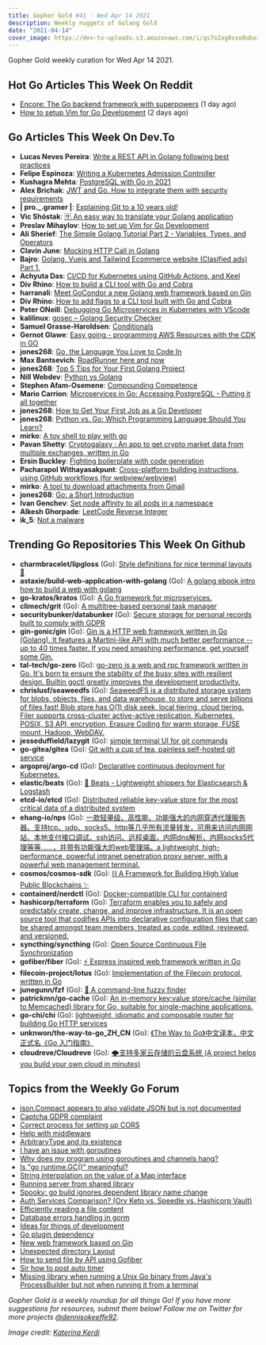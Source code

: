 ```yaml
---
title: Gopher Gold #41 - Wed Apr 14 2021
description: Weekly nuggets of Golang Gold
date: "2021-04-14"
cover_image: https://dev-to-uploads.s3.amazonaws.com/i/qs7o2ag8vzo0uborgc7v.png
---
```


Gopher Gold weekly curation for Wed Apr 14 2021.

## Hot Go Articles This Week On Reddit

- [Encore: The Go backend framework with superpowers](https://www.reddit.com/r/golang/comments/mpdw1h/encore_the_go_backend_framework_with_superpowers/) (1 day ago)
- [How to setup Vim for Go Development](https://www.reddit.com/r/golang/comments/mon9ym/how_to_setup_vim_for_go_development/) (2 days ago)

## Go Articles This Week On Dev.To

- **Lucas Neves Pereira**: [Write a REST API in Golang following best practices](https://dev.to/lucasnevespereira/write-a-rest-api-in-golang-following-best-practices-pe9)
- **Felipe Espinoza**: [Writing a Kubernetes Admission Controller](https://dev.to/fdns/writing-a-kubernetes-admission-controller-4eko)
- **Kushagra Mehta**: [PostgreSQL with Go in 2021](https://dev.to/kushagra_mehta/postgresql-with-go-in-2021-3dfg)
- **Alex Brichak**: [JWT and Go. How to integrate them with security requirements](https://dev.to/abrichak/jwt-and-go-how-to-integrate-them-with-security-requirements-eh5)
- **| pro._.gramer |**: [Explaining Git to a 10 years old!](https://dev.to/anushree71199/explaining-git-to-a-10-years-old-5839)
- **Vic Shóstak**: [🈂️ An easy way to translate your Golang application](https://dev.to/koddr/an-easy-way-to-translate-your-golang-application-5ege)
- **Preslav Mihaylov**: [How to set up Vim for Go Development](https://dev.to/pmihaylov/how-to-setup-vim-for-go-development-14e7)
- **Ali Sherief**: [The Simple Golang Tutorial Part 2 - Variables, Types, and Operators](https://dev.to/zenulabidin/the-simple-golang-tutorial-part-2-variables-types-and-operators-596)
- **Clavin June**: [Mocking HTTP Call in Golang](https://dev.to/clavinjune/mocking-http-call-in-golang-15i5)
- **Bajro**: [Golang, Vuejs and Tailwind Ecommerce website (Clasified ads) Part 1.](https://dev.to/bajro17/starting-with-olx-project-16fc)
- **Achyuta Das**: [CI/CD for Kubernetes using GitHub Actions, and Keel](https://dev.to/achu1612/ci-cd-for-kubernetes-using-github-actions-and-keel-4b7c)
- **Div Rhino**: [How to build a CLI tool with Go and Cobra](https://dev.to/divrhino/building-a-command-line-tool-with-go-and-cobra-3mjd)
- **harranali**: [Meet GoCondor a new Golang web framework based on Gin](https://dev.to/harranali/meet-gocondor-a-new-golang-web-framework-based-on-gin-1hfp)
- **Div Rhino**: [How to add flags to a CLI tool built with Go and Cobra](https://dev.to/divrhino/adding-flags-to-a-command-line-tool-built-with-go-and-cobra-34f1)
- **Peter ONeill**: [Debugging Go Microservices in Kubernetes with VScode](https://dev.to/ambassadorlabs/debugging-go-microservices-in-kubernetes-with-vscode-kli)
- **kalilinux**: [gosec – Golang Security Checker](https://dev.to/kalilinux/gosec-golang-security-checker-1p9k)
- **Samuel Grasse-Haroldsen**: [Conditionals](https://dev.to/szam/conditionals-1am1)
- **Gernot Glawe**: [Easy going - programming AWS Resources with the CDK in GO](https://dev.to/aws-builders/easy-going-programming-aws-resources-with-the-cdk-in-go-43k9)
- **jones268**: [Go, the Language You Love to Code In](https://dev.to/jones268/go-the-language-you-love-to-code-in-4hnp)
- **Max Bantsevich**: [RoadRunner here and now](https://dev.to/dev_family/roadrunner-here-and-now-2oo9)
- **jones268**: [Top 5 Tips for Your First Golang Project](https://dev.to/jones268/top-5-tips-for-your-first-golang-project-el)
- **Nill Webdev**: [Python vs Golang](https://dev.to/nillwebdev/python-vs-golang-4eck)
- **Stephen Afam-Osemene**: [Compounding Competence](https://dev.to/stephenafamo/compounding-competence-mle)
- **Mario Carrion**: [Microservices in Go: Accessing PostgreSQL - Putting it all together](https://dev.to/mariocarrion/microservices-in-go-accessing-postgresql-putting-it-all-together-4mi0)
- **jones268**: [How to Get Your First Job as a Go Developer](https://dev.to/jones268/how-to-get-your-first-job-as-a-go-developer-58b4)
- **jones268**: [Python vs. Go: Which Programming Language Should You Learn?](https://dev.to/jones268/python-vs-go-which-programming-language-should-you-learn-41pg)
- **mirko**: [A toy shell to play with go](https://dev.to/mirkoperillo/a-toy-shell-to-play-with-go-1jd8)
- **Pavan Shetty**: [Cryptogalaxy : An app to get crypto market data from multiple exchanges, written in Go](https://dev.to/milkywaybrain/cryptogalaxy-an-app-to-get-crypto-market-data-from-multiple-exchanges-written-in-go-1831)
- **Ersin Buckley**: [Fighting boilerplate with code generation](https://dev.to/ebuckley/fighting-boilerplate-with-code-generation-b41)
- **Pacharapol Withayasakpunt**: [Cross-platform building instructions, using GitHub workflows (for webview/webview)](https://dev.to/patarapolw/cross-platform-building-instructions-using-github-workflows-for-webview-webview-5e05)
- **mirko**: [A tool to download attachments from Gmail](https://dev.to/mirkoperillo/a-tool-to-download-attachments-from-gmail-373o)
- **jones268**: [Go: a Short Introduction](https://dev.to/jones268/go-a-short-introduction-3i1)
- **Ivan Genchev**: [Set node affinity to all pods in a namespace](https://dev.to/idgenchev/set-node-affinity-to-all-pods-in-a-namespace-3a21)
- **Alkesh Ghorpade**: [LeetCode Reverse Integer](https://dev.to/_alkesh26/leetcode-reverse-integer-49ch)
- **ik_5**: [Not a malware](https://dev.to/ik5/not-a-malware-2n9l)

## Trending Go Repositories This Week On Github

- **charmbracelet/lipgloss** (Go): [Style definitions for nice terminal layouts 👄](https://github.com/charmbracelet/lipgloss)
- **astaxie/build-web-application-with-golang** (Go): [A golang ebook intro how to build a web with golang](https://github.com/astaxie/build-web-application-with-golang)
- **go-kratos/kratos** (Go): [A Go framework for microservices.](https://github.com/go-kratos/kratos)
- **climech/grit** (Go): [A multitree-based personal task manager](https://github.com/climech/grit)
- **securitybunker/databunker** (Go): [Secure storage for personal records built to comply with GDPR](https://github.com/securitybunker/databunker)
- **gin-gonic/gin** (Go): [Gin is a HTTP web framework written in Go (Golang). It features a Martini-like API with much better performance -- up to 40 times faster. If you need smashing performance, get yourself some Gin.](https://github.com/gin-gonic/gin)
- **tal-tech/go-zero** (Go): [go-zero is a web and rpc framework written in Go. It's born to ensure the stability of the busy sites with resilient design. Builtin goctl greatly improves the development productivity.](https://github.com/tal-tech/go-zero)
- **chrislusf/seaweedfs** (Go): [SeaweedFS is a distributed storage system for blobs, objects, files, and data warehouse, to store and serve billions of files fast! Blob store has O(1) disk seek, local tiering, cloud tiering. Filer supports cross-cluster active-active replication, Kubernetes, POSIX, S3 API, encryption, Erasure Coding for warm storage, FUSE mount, Hadoop, WebDAV.](https://github.com/chrislusf/seaweedfs)
- **jesseduffield/lazygit** (Go): [simple terminal UI for git commands](https://github.com/jesseduffield/lazygit)
- **go-gitea/gitea** (Go): [Git with a cup of tea, painless self-hosted git service](https://github.com/go-gitea/gitea)
- **argoproj/argo-cd** (Go): [Declarative continuous deployment for Kubernetes.](https://github.com/argoproj/argo-cd)
- **elastic/beats** (Go): [🐠 Beats - Lightweight shippers for Elasticsearch & Logstash](https://github.com/elastic/beats)
- **etcd-io/etcd** (Go): [Distributed reliable key-value store for the most critical data of a distributed system](https://github.com/etcd-io/etcd)
- **ehang-io/nps** (Go): [一款轻量级、高性能、功能强大的内网穿透代理服务器。支持tcp、udp、socks5、http等几乎所有流量转发，可用来访问内网网站、本地支付接口调试、ssh访问、远程桌面，内网dns解析、内网socks5代理等等……，并带有功能强大的web管理端。a lightweight, high-performance, powerful intranet penetration proxy server, with a powerful web management terminal.](https://github.com/ehang-io/nps)
- **cosmos/cosmos-sdk** (Go): [⛓️ A Framework for Building High Value Public Blockchains ✨](https://github.com/cosmos/cosmos-sdk)
- **containerd/nerdctl** (Go): [Docker-compatible CLI for containerd](https://github.com/containerd/nerdctl)
- **hashicorp/terraform** (Go): [Terraform enables you to safely and predictably create, change, and improve infrastructure. It is an open source tool that codifies APIs into declarative configuration files that can be shared amongst team members, treated as code, edited, reviewed, and versioned.](https://github.com/hashicorp/terraform)
- **syncthing/syncthing** (Go): [Open Source Continuous File Synchronization](https://github.com/syncthing/syncthing)
- **gofiber/fiber** (Go): [⚡️ Express inspired web framework written in Go](https://github.com/gofiber/fiber)
- **filecoin-project/lotus** (Go): [Implementation of the Filecoin protocol, written in Go](https://github.com/filecoin-project/lotus)
- **junegunn/fzf** (Go): [🌸 A command-line fuzzy finder](https://github.com/junegunn/fzf)
- **patrickmn/go-cache** (Go): [An in-memory key:value store/cache (similar to Memcached) library for Go, suitable for single-machine applications.](https://github.com/patrickmn/go-cache)
- **go-chi/chi** (Go): [lightweight, idiomatic and composable router for building Go HTTP services](https://github.com/go-chi/chi)
- **unknwon/the-way-to-go_ZH_CN** (Go): [《The Way to Go》中文译本，中文正式名《Go 入门指南》](https://github.com/unknwon/the-way-to-go_ZH_CN)
- **cloudreve/Cloudreve** (Go): [🌩支持多家云存储的云盘系统 (A project helps you build your own cloud in minutes)](https://github.com/cloudreve/Cloudreve)

## Topics from the Weekly Go Forum

- [json.Compact appears to also validate JSON but is not documented](https://forum.golangbridge.org/t/json-compact-appears-to-also-validate-json-but-is-not-documented/23088)
- [Captcha GDPR complaint](https://forum.golangbridge.org/t/captcha-gdpr-complaint/23069)
- [Correct process for setting up CORS](https://forum.golangbridge.org/t/correct-process-for-setting-up-cors/23055)
- [Help with middleware](https://forum.golangbridge.org/t/help-with-middleware/23100)
- [ArbitraryType and its existence](https://forum.golangbridge.org/t/arbitrarytype-and-its-existence/23057)
- [I have an issue with goroutines](https://forum.golangbridge.org/t/i-have-an-issue-with-goroutines/23077)
- [Why does my program using goroutines and channels hang?](https://forum.golangbridge.org/t/why-does-my-program-using-goroutines-and-channels-hang/23091)
- [Is "go runtime.GC()" meaningful?](https://forum.golangbridge.org/t/is-go-runtime-gc-meaningful/23110)
- [String interpolation on the value of a Map interface](https://forum.golangbridge.org/t/string-interpolation-on-the-value-of-a-map-interface/23103)
- [Running server from shared library](https://forum.golangbridge.org/t/running-server-from-shared-library/23097)
- [Spooky: go build ignores dependent library name change](https://forum.golangbridge.org/t/spooky-go-build-ignores-dependent-library-name-change/23098)
- [Auth Services Comparison? (Ory Keto vs. Speedle vs. Hashicorp Vault)](https://forum.golangbridge.org/t/auth-services-comparison-ory-keto-vs-speedle-vs-hashicorp-vault/23052)
- [Efficiently reading a file content](https://forum.golangbridge.org/t/efficiently-reading-a-file-content/23111)
- [Database errors handling in gorm](https://forum.golangbridge.org/t/database-errors-handling-in-gorm/23071)
- [Ideas for things of development](https://forum.golangbridge.org/t/ideas-for-things-of-development/23109)
- [Go plugin dependency](https://forum.golangbridge.org/t/go-plugin-dependency/23066)
- [New web framework based on Gin](https://forum.golangbridge.org/t/new-web-framework-based-on-gin/23107)
- [Unexpected directory Layout](https://forum.golangbridge.org/t/unexpected-directory-layout/23079)
- [How to send file by API using Gofiber](https://forum.golangbridge.org/t/how-to-send-file-by-api-using-gofiber/23115)
- [Sir how to post auto timer](https://forum.golangbridge.org/t/sir-how-to-post-auto-timer/23112)
- [Missing library when running a Unix Go binary from Java's ProcessBuilder but not when running it from a terminal](https://forum.golangbridge.org/t/missing-library-when-running-a-unix-go-binary-from-javas-processbuilder-but-not-when-running-it-from-a-terminal/23118)

_Gopher Gold is a weekly roundup for all things Go! If you have more suggestions for resources, submit them below! Follow me on Twitter for more projects [@dennisokeeffe92](https://twitter.com/dennisokeeffe92)._

_Image credit: [Katerina Kerdi](https://unsplash.com/@katekerdi)_